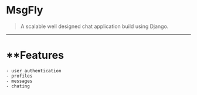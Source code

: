 # **MsgFly**

> A scalable well designed chat application build using Django.

---

# \*\*Features

    - user authentication
    - profiles
    - messages
    - chating
